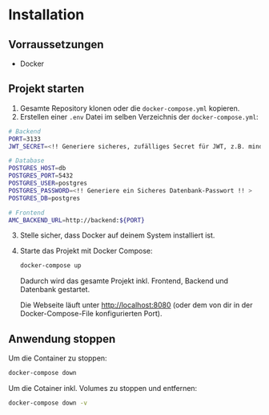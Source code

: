 # Installation

## Vorraussetzungen
- Docker

## Projekt starten

1. Gesamte Repository klonen oder die `docker-compose.yml` kopieren.
2. Erstellen einer `.env` Datei im selben Verzeichnis der `docker-compose.yml`:

```bash
# Backend
PORT=3133
JWT_SECRET=<!! Generiere sicheres, zufälliges Secret für JWT, z.B. mindestens 32 Zeichen !!>

# Database
POSTGRES_HOST=db
POSTGRES_PORT=5432
POSTGRES_USER=postgres
POSTGRES_PASSWORD=<!! Generiere ein Sicheres Datenbank-Passwort !! >
POSTGRES_DB=postgres

# Frontend
AMC_BACKEND_URL=http://backend:${PORT}
```


3. Stelle sicher, dass Docker auf deinem System installiert ist.
4. Starte das Projekt mit Docker Compose:

   ```bash
   docker-compose up
   ```

   Dadurch wird das gesamte Projekt inkl. Frontend, Backend und Datenbank gestartet.
   
   Die Webseite läuft unter [http://localhost:8080](http://localhost:8080) (oder dem von dir in der Docker-Compose-File konfigurierten Port).

## Anwendung stoppen

Um die Container zu stoppen:

```bash
docker-compose down
```

Um die Cotainer inkl. Volumes zu stoppen und entfernen:

```bash
docker-compose down -v
```
